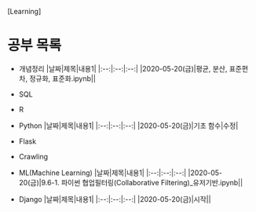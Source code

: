 [Learning]

# 공부 목록
  * 개념정리
    |날짜|제목|내용1|
    |:--:|:--:|:--:|
    |2020-05-20(금)|평균, 분산, 표준편차, 정규화, 표준화.ipynb||

  * SQL

  * R

  * Python
    |날짜|제목|내용1|
    |:--:|:--:|:--:|
    |2020-05-20(금)|기초 함수|수정|
  * Flask

  * Crawling

  * ML(Machine Learning)
    |날짜|제목|내용1|
    |:--:|:--:|:--:|
    |2020-05-20(금)|9.6-1. 파이썬 협업필터링(Collaborative Filtering)_유저기반.ipynb||

  * Django
    |날짜|제목|내용1|
    |:--:|:--:|:--:|
    |2020-05-20(금)|시작||